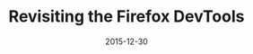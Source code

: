---
layout: article.njk
title: "Revisiting the Firefox DevTools"
tags: article
date: 2015-12-30
excerpt: "All of the new features from Firefox DevTools."
thumbnail: "/assets/smashing-mag.png"
external: https://www.smashingmagazine.com/2015/12/revisiting-firefox-devtools/
---